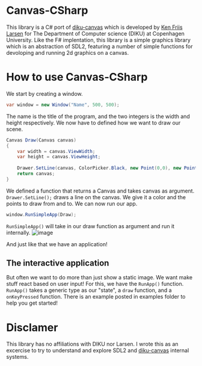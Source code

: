 # Canvas-CSharp
This library is a C# port of <a href="https://github.com/kfl/diku-canvas">diku-canvas</a> which is developed by <a href="https://github.com/kfl">Ken Friis Larsen</a> for The Department of Computer science (DIKU) at Copenhagen University.
Like the F# implentation, this library is a simple graphics library which is an abstraction of SDL2, featuring a number of simple functions for devoloping and running 2d graphics on a canvas. 

# How to use Canvas-CSharp
We start by creating a window. 

```c#
var window = new Window("Name", 500, 500);
```

The name is the title of the program, and the two integers is the width and height respectively. We now have to defined how we want to draw our scene.
```c#
Canvas Draw(Canvas canvas)
{
    var width = canvas.ViewWidth;
    var height = canvas.ViewHeight;
    
    Drawer.SetLine(canvas, ColorPicker.Black, new Point(0,0), new Point(width, height));
    return canvas;
}
```
We defined a function that returns a Canvas and takes canvas as argument. ``Drawer.SetLine();`` draws a line on the canvas. We give it a color and the points to draw from and to. We can now run our app.
```c#
window.RunSimpleApp(Draw);
```
``RunSimpleApp()`` will take in our draw function as argument and run it internally. 
![image](https://user-images.githubusercontent.com/43752641/200373477-33f8e1d3-f2f4-4a22-9544-bfe4ed620416.png)

And just like that we have an application!

## The interactive application
But often we want to do more than just show a static image. We want make stuff react based on user input! For this, we have the ``RunApp()`` function.
``RunApp()`` takes a generic type as our "state", a ``draw`` function, and a ``onKeyPressed`` function. 
There is an example posted in examples folder to help you get started! 

# Disclamer
This library has no affiliations with DIKU nor Larsen. I wrote this as an excercise to try to understand and explore SDL2 and <a href="https://github.com/kfl/diku-canvas">diku-canvas</a> internal systems.
